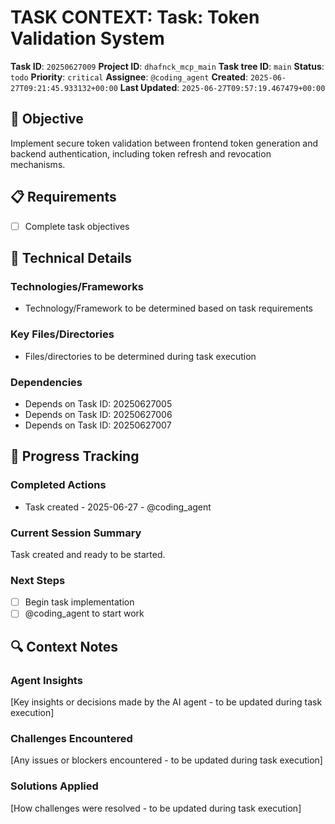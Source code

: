 # TASK CONTEXT: Task: Token Validation System

**Task ID**: `20250627009`
**Project ID**: `dhafnck_mcp_main`
**Task tree ID**: `main`
**Status**: `todo`
**Priority**: `critical`
**Assignee**: `@coding_agent`
**Created**: `2025-06-27T09:21:45.933132+00:00`
**Last Updated**: `2025-06-27T09:57:19.467479+00:00`

## 🎯 Objective
Implement secure token validation between frontend token generation and backend authentication, including token refresh and revocation mechanisms.

## 📋 Requirements
- [ ] Complete task objectives

## 🔧 Technical Details
### Technologies/Frameworks
- Technology/Framework to be determined based on task requirements

### Key Files/Directories
- Files/directories to be determined during task execution

### Dependencies
- Depends on Task ID: 20250627005
- Depends on Task ID: 20250627006
- Depends on Task ID: 20250627007

## 🚀 Progress Tracking
### Completed Actions
- Task created - 2025-06-27 - @coding_agent

### Current Session Summary
Task created and ready to be started.

### Next Steps
- [ ] Begin task implementation
- [ ] @coding_agent to start work

## 🔍 Context Notes
### Agent Insights
[Key insights or decisions made by the AI agent - to be updated during task execution]

### Challenges Encountered
[Any issues or blockers encountered - to be updated during task execution]

### Solutions Applied
[How challenges were resolved - to be updated during task execution]
